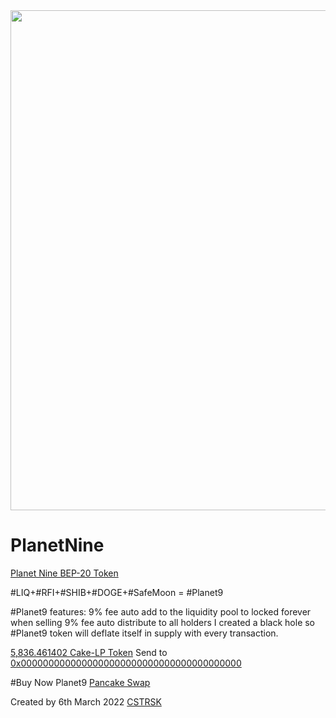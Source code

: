 <div id="header" align="center">
  <img src="https://github.com/CSTRSK/-PlanetNine/raw/main/35.png" width="800"/>
</div>

# PlanetNine
<a href="https://bscscan.com/token/0xf9c11C2b651212B707f12082fA3F438F719F75b2"  target="_blank">Planet Nine BEP-20 Token</a>

#LIQ+#RFI+#SHIB+#DOGE+#SafeMoon = #Planet9

#Planet9 features:
9% fee auto add to the liquidity pool to locked forever when selling
9% fee auto distribute to all holders
I created a black hole so #Planet9 token will deflate itself in supply with every transaction.


<a href="https://bscscan.com/token/0xeb49865c886b03fb4a92bb133c9fa49609fa213e?a=0x18c9210f5a98a53a0a3b01880844382614089ee9" target="_blank">5,836.461402 Cake-LP Token</a> Send to  <a href="https://bscscan.com/tx/0x75b344b6def46b15d2b476e9cf0b9107b41641462efbebed02ec4dc9e7fdd550" target="_blank">0x0000000000000000000000000000000000000000</a>


#Buy Now Planet9
<a href="https://pancakeswap.finance/swap?outputCurrency=0xf9c11C2b651212B707f12082fA3F438F719F75b2"  target="_blank">Pancake Swap</a>



Created by 6th March 2022 <a href="https://cstrsk.de/" target="_blank">CSTRSK</a>
